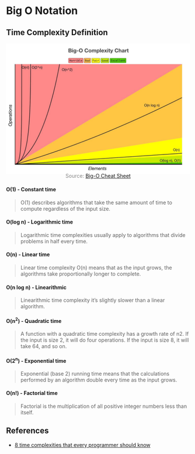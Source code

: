 # Big O Notation

## Time Complexity Definition

![](bigOComplexityChart.jpeg)
<p style="color: #888888; text-align: center; margin-top: -20px;">Source: <a href="https://www.bigocheatsheet.com/">Big-O Cheat Sheet</a></p>

#### O(1) - Constant time

> O(1) describes algorithms that take the same amount of time to compute regardless of the input size.

#### O(log n) - Logarithmic time

> Logarithmic time complexities usually apply to algorithms that divide problems in half every time.

#### O(n) - Linear time

> Linear time complexity O(n) means that as the input grows, the algorithms take proportionally longer to complete.

#### O(n log n) - Linearithmic

> Linearithmic time complexity it’s slightly slower than a linear algorithm.

#### O(n<sup>2</sup>) - Quadratic time

> A function with a quadratic time complexity has a growth rate of n2. If the input is size 2, it will do four operations. If the input is size 8, it will take 64, and so on.

#### O(2<sup>n</sup>) - Exponential time

> Exponential (base 2) running time means that the calculations performed by an algorithm double every time as the input grows.

#### O(n!) - Factorial time

> Factorial is the multiplication of all positive integer numbers less than itself.

## References

* [8 time complexities that every programmer should know](https://adrianmejia.com/most-popular-algorithms-time-complexity-every-programmer-should-know-free-online-tutorial-course/)